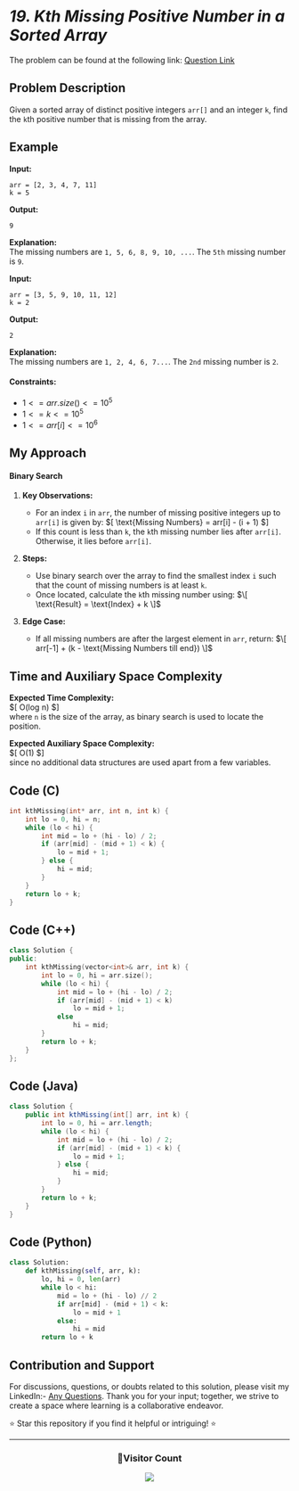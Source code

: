 # *19. Kth Missing Positive Number in a Sorted Array*

The problem can be found at the following link: [Question Link](https://www.geeksforgeeks.org/problems/kth-missing-positive-number-in-a-sorted-array/1)


## Problem Description

Given a sorted array of distinct positive integers `arr[]` and an integer `k`, find the `k`th positive number that is missing from the array.


## Example

**Input:**  
```
arr = [2, 3, 4, 7, 11]
k = 5
```

**Output:**  
```
9
```

**Explanation:**  
The missing numbers are `1, 5, 6, 8, 9, 10, ...`. The `5th` missing number is `9`.

**Input:**  
```
arr = [3, 5, 9, 10, 11, 12]
k = 2
```

**Output:**  
```
2
```

**Explanation:**  
The missing numbers are `1, 2, 4, 6, 7...`. The `2nd` missing number is `2`.

#### Constraints:
-  $`1 <= arr.size() <= 10^5`$
- $`1 <= k <= 10^5`$
- $`1 <= arr[i]<= 10^6`$


## My Approach

#### Binary Search

1. **Key Observations:**
   - For an index `i` in `arr`, the number of missing positive integers up to `arr[i]` is given by:
     $\[
     \text{Missing Numbers} = arr[i] - (i + 1)
     $\]
   - If this count is less than `k`, the `k`th missing number lies after `arr[i]`. Otherwise, it lies before `arr[i]`.

2. **Steps:**
   - Use binary search over the array to find the smallest index `i` such that the count of missing numbers is at least `k`.
   - Once located, calculate the `k`th missing number using:
    $\[
     \text{Result} = \text{Index} + k
    \]$

3. **Edge Case:**
   - If all missing numbers are after the largest element in `arr`, return:
     $\[
     arr[-1] + (k - \text{Missing Numbers till end})
     \]$





## Time and Auxiliary Space Complexity

**Expected Time Complexity:**  
$\[
O(log n)
$\]  
where `n` is the size of the array, as binary search is used to locate the position.

**Expected Auxiliary Space Complexity:**  
$\[
O(1)
$\]  
since no additional data structures are used apart from a few variables.


## Code (C)

```c
int kthMissing(int* arr, int n, int k) {
    int lo = 0, hi = n;
    while (lo < hi) {
        int mid = lo + (hi - lo) / 2;
        if (arr[mid] - (mid + 1) < k) {
            lo = mid + 1;
        } else {
            hi = mid;
        }
    }
    return lo + k;
}
```

## Code (C++)

```cpp
class Solution {
public:
    int kthMissing(vector<int>& arr, int k) {
        int lo = 0, hi = arr.size();
        while (lo < hi) {
            int mid = lo + (hi - lo) / 2;
            if (arr[mid] - (mid + 1) < k)
                lo = mid + 1;
            else
                hi = mid;
        }
        return lo + k;
    }
};
```


## Code (Java)

```java
class Solution {
    public int kthMissing(int[] arr, int k) {
        int lo = 0, hi = arr.length;
        while (lo < hi) {
            int mid = lo + (hi - lo) / 2;
            if (arr[mid] - (mid + 1) < k) {
                lo = mid + 1;
            } else {
                hi = mid;
            }
        }
        return lo + k;
    }
}
```


## Code (Python)

```python
class Solution:
    def kthMissing(self, arr, k):
        lo, hi = 0, len(arr)
        while lo < hi:
            mid = lo + (hi - lo) // 2
            if arr[mid] - (mid + 1) < k:
                lo = mid + 1
            else:
                hi = mid
        return lo + k
```


## Contribution and Support

For discussions, questions, or doubts related to this solution, please visit my LinkedIn:- [Any Questions](https://www.linkedin.com/in/het-patel-8b110525a/). Thank you for your input; together, we strive to create a space where learning is a collaborative endeavor.

⭐ Star this repository if you find it helpful or intriguing! ⭐

---

<div align=center>
  <h3><b>📍Visitor Count</b></h3>
</div>

<p align="center">   
  <img src="https://profile-counter.glitch.me/Hunterdii/count.svg" />  
</p>


